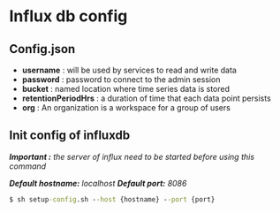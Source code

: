 # Influx db config
## Config.json
- **username** : will be used by services to read and write data
- **password** : password to connect to the admin session
- **bucket** : named location where time series data is stored
- **retentionPeriodHrs** : a duration of time that each data point persists
- **org** : An organization is a workspace for a group of users

## Init config of influxdb 
***Important :**  the server of influx need to be started before using this command*

***Default hostname:**  localhost*
***Default port:**  8086*
```bat
$ sh setup-config.sh --host {hostname} --port {port}